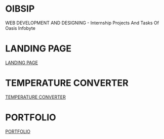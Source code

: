 # OIBSIP
WEB DEVELOPMENT AND DESIGNING - Internship Projects And Tasks Of Oasis Infobyte

# LANDING PAGE

[LANDING PAGE](T1-LANDING-PAGE/landingpage.html)

# TEMPERATURE CONVERTER
[TEMPERATURE CONVERTER]()


# PORTFOLIO
[PORTFOLIO](PORTFOLIO/portfolio.html)
